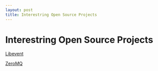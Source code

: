 ```yaml
---
layout: post
title: Interestring Open Source Projects
---
```


Interestring Open Source Projects
=============

[Libevent](http://www.wangafu.net/~nickm/libevent-book/)


[ZeroMQ](http://zguide.zeromq.org/page:all)

